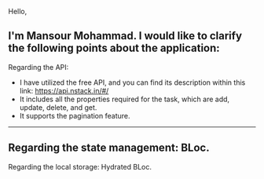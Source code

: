 Hello,

I'm Mansour Mohammad. I would like to clarify the following points about the application:
-----------------
Regarding the API:
- I have utilized the free API, and you can find its description within this link:
https://api.nstack.in/#/
- It includes all the properties required for the task, which are add, update, delete, and get.
- It supports the pagination feature.
--------------
Regarding the state management: BLoc.
-------------
Regarding the local storage: Hydrated BLoc.